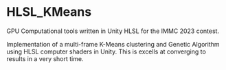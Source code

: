 # HLSL_KMeans
GPU Computational tools written in Unity HLSL for the IMMC 2023 contest.

Implementation of a multi-frame K-Means clustering and Genetic Algorithm using HLSL computer shaders in Unity. This is excells at converging to results in a very short time.
